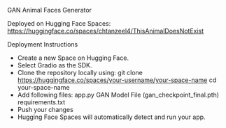 GAN Animal Faces Generator

Deployed on Hugging Face Spaces: https://huggingface.co/spaces/chtanzeel4/ThisAnimalDoesNotExist

Deployment Instructions
- Create a new Space on Hugging Face.
- Select Gradio as the SDK.
- Clone the repository locally using: 
    git clone https://huggingface.co/spaces/your-username/your-space-name
    cd your-space-name
- Add following files:
    app.py
    GAN Model File (gan_checkpoint_final.pth)
    requirements.txt
- Push your changes
- Hugging Face Spaces will automatically detect and run your app.
